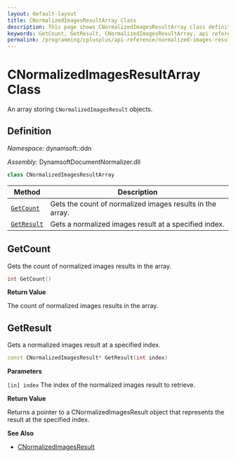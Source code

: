 ```yaml
---
layout: default-layout
title: CNormalizedImagesResultArray Class
description: This page shows CNormalizedImagesResultArray class definition of Dynamsoft Document Normalizer SDK C++ Edition.
keywords: GetCount, GetResult, CNormalizedImagesResultArray, api reference
permalink: /programming/cplusplus/api-reference/normalized-images-result-array.html
---
```


# CNormalizedImagesResultArray Class

An array storing `CNormalizedImagesResult` objects.

## Definition

*Namespace:* dynamsoft::ddn

*Assembly:* DynamsoftDocumentNormalizer.dll

```cpp
class CNormalizedImagesResultArray
```

| Method | Description |
|--------|-------------|
| [`GetCount`](#getcount) | Gets the count of normalized images results in the array.|
| [`GetResult`](#getresult) | Gets a normalized images result at a specified index.|

## GetCount

Gets the count of normalized images results in the array.

```cpp
int GetCount() 
```

**Return Value**

The count of normalized images results in the array.

## GetResult

Gets a normalized images result at a specified index.

```cpp
const CNormalizedImagesResult* GetResult(int index) 
```

**Parameters**

`[in] index` The index of the normalized images result to retrieve.

**Return Value**

Returns a pointer to a CNormalizedImagesResult object that represents the result at the specified index.

**See Also**

* [CNormalizedImagesResult](normalized-images-result.md)
